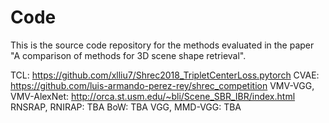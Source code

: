 # Code
This is the source code repository for the methods evaluated in the paper "A comparison of methods for 3D scene shape retrieval".


TCL: https://github.com/xlliu7/Shrec2018_TripletCenterLoss.pytorch
CVAE: https://github.com/luis-armando-perez-rey/shrec_competition
VMV-VGG, VMV-AlexNet: http://orca.st.usm.edu/~bli/Scene_SBR_IBR/index.html
RNSRAP, RNIRAP: TBA
BoW: TBA
VGG, MMD-VGG: TBA

